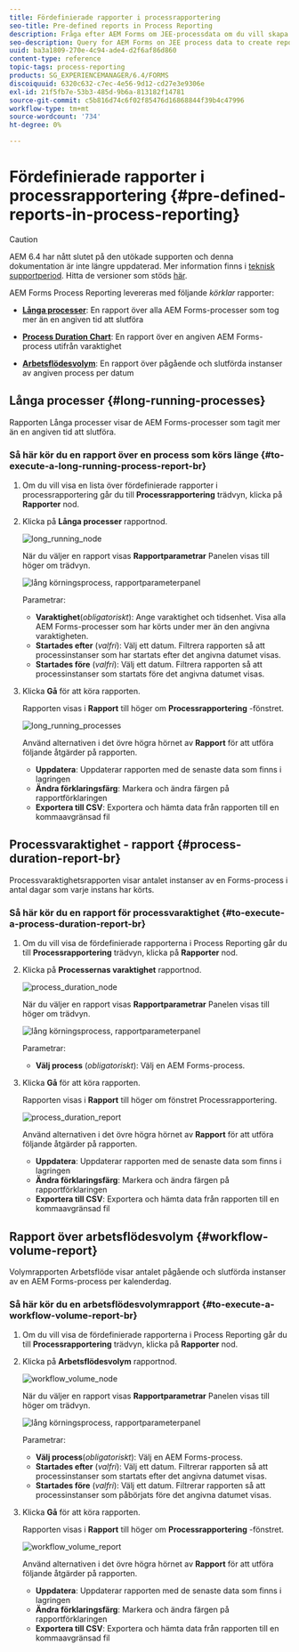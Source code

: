 ```yaml
---
title: Fördefinierade rapporter i processrapportering
seo-title: Pre-defined reports in Process Reporting
description: Fråga efter AEM Forms om JEE-processdata om du vill skapa rapporter om långvariga processer, processens varaktighet och arbetsflödets volym
seo-description: Query for AEM Forms on JEE process data to create reports on long running processes, Process duration, and Workflow volume
uuid: ba3a1809-270e-4c94-ade4-d2f6af86d860
content-type: reference
topic-tags: process-reporting
products: SG_EXPERIENCEMANAGER/6.4/FORMS
discoiquuid: 6320c632-c7ec-4e56-9d12-cd27e3e9306e
exl-id: 21f5fb7e-53b3-485d-9b6a-813182f14781
source-git-commit: c5b816d74c6f02f85476d16868844f39b4c47996
workflow-type: tm+mt
source-wordcount: '734'
ht-degree: 0%

---
```


# Fördefinierade rapporter i processrapportering {#pre-defined-reports-in-process-reporting}

>[!CAUTION]
>
>AEM 6.4 har nått slutet på den utökade supporten och denna dokumentation är inte längre uppdaterad. Mer information finns i [teknisk supportperiod](https://helpx.adobe.com/support/programs/eol-matrix.html). Hitta de versioner som stöds [här](https://experienceleague.adobe.com/docs/).

AEM Forms Process Reporting levereras med följande *körklar* rapporter:

* **[Långa processer](/help/forms/using/process-reporting/pre-defined-reports-in-process-reporting.md#p-long-running-processes-p)**: En rapport över alla AEM Forms-processer som tog mer än en angiven tid att slutföra

* **[Process Duration Chart](/help/forms/using/process-reporting/pre-defined-reports-in-process-reporting.md#p-process-duration-report-br-p)**: En rapport över en angiven AEM Forms-process utifrån varaktighet

* **[Arbetsflödesvolym](/help/forms/using/process-reporting/pre-defined-reports-in-process-reporting.md#p-workflow-volume-report-p)**: En rapport över pågående och slutförda instanser av angiven process per datum

## Långa processer {#long-running-processes}

Rapporten Långa processer visar de AEM Forms-processer som tagit mer än en angiven tid att slutföra.

### Så här kör du en rapport över en process som körs länge {#to-execute-a-long-running-process-report-br}

1. Om du vill visa en lista över fördefinierade rapporter i processrapportering går du till **Processrapportering** trädvyn, klicka på **Rapporter** nod.
1. Klicka på **Långa processer** rapportnod.

   ![long_running_node](assets/long_running_node.png)

   När du väljer en rapport visas **Rapportparametrar** Panelen visas till höger om trädvyn.

   ![lång körningsprocess, rapportparameterpanel](assets/report_parameters_panel.png)

   Parametrar:

   * **Varaktighet**(*obligatoriskt*): Ange varaktighet och tidsenhet. Visa alla AEM Forms-processer som har körts under mer än den angivna varaktigheten.
   * **Startades efter** (*valfri*): Välj ett datum. Filtrera rapporten så att processinstanser som har startats efter det angivna datumet visas.
   * **Startades före** (*valfri*): Välj ett datum. Filtrera rapporten så att processinstanser som startats före det angivna datumet visas.

1. Klicka **Gå** för att köra rapporten.

   Rapporten visas i **Rapport** till höger om **Processrapportering** -fönstret.

   ![long_running_processes](assets/long_running_processes.png)

   Använd alternativen i det övre högra hörnet av **Rapport** för att utföra följande åtgärder på rapporten.

   * **Uppdatera**: Uppdaterar rapporten med de senaste data som finns i lagringen
   * **Ändra förklaringsfärg**: Markera och ändra färgen på rapportförklaringen
   * **Exportera till CSV**: Exportera och hämta data från rapporten till en kommaavgränsad fil

## Processvaraktighet - rapport {#process-duration-report-br}

Processvaraktighetsrapporten visar antalet instanser av en Forms-process i antal dagar som varje instans har körts.

### Så här kör du en rapport för processvaraktighet {#to-execute-a-process-duration-report-br}

1. Om du vill visa de fördefinierade rapporterna i Process Reporting går du till **Processrapportering** trädvyn, klicka på **Rapporter** nod.
1. Klicka på **Processernas varaktighet** rapportnod.

   ![process_duration_node](assets/process_duration_node.png)

   När du väljer en rapport visas **Rapportparametrar** Panelen visas till höger om trädvyn.

   ![lång körningsprocess, rapportparameterpanel](assets/process_duration_params.png)

   Parametrar:

   * **Välj process** (*obligatoriskt*): Välj en AEM Forms-process.

1. Klicka **Gå** för att köra rapporten.

   Rapporten visas i **Rapport** till höger om fönstret Processrapportering.

   ![process_duration_report](assets/process_duration_report.png)

   Använd alternativen i det övre högra hörnet av **Rapport** för att utföra följande åtgärder på rapporten.

   * **Uppdatera**: Uppdaterar rapporten med de senaste data som finns i lagringen
   * **Ändra förklaringsfärg**: Markera och ändra färgen på rapportförklaringen
   * **Exportera till CSV**: Exportera och hämta data från rapporten till en kommaavgränsad fil

## Rapport över arbetsflödesvolym {#workflow-volume-report}

Volymrapporten Arbetsflöde visar antalet pågående och slutförda instanser av en AEM Forms-process per kalenderdag.

### Så här kör du en arbetsflödesvolymrapport {#to-execute-a-workflow-volume-report-br}

1. Om du vill visa de fördefinierade rapporterna i Process Reporting går du till **Processrapportering** trädvyn, klicka på **Rapporter** nod.
1. Klicka på **Arbetsflödesvolym** rapportnod.

   ![workflow_volume_node](assets/workflow_volume_node.png)

   När du väljer en rapport visas **Rapportparametrar** Panelen visas till höger om trädvyn.

   ![lång körningsprocess, rapportparameterpanel](assets/workflow_volume_params.png)

   Parametrar:

   * **Välj process**(*obligatoriskt*): Välj en AEM Forms-process.
   * **Startades efter** (*valfri*): Välj ett datum. Filtrerar rapporten så att processinstanser som startats efter det angivna datumet visas.
   * **Startades före** (*valfri*): Välj ett datum. Filtrerar rapporten så att processinstanser som påbörjats före det angivna datumet visas.

1. Klicka **Gå** för att köra rapporten.

   Rapporten visas i **Rapport** till höger om **Processrapportering** -fönstret.

   ![workflow_volume_report](assets/workflow_volume_report.png)

   Använd alternativen i det övre högra hörnet av **Rapport** för att utföra följande åtgärder på rapporten.

   * **Uppdatera**: Uppdaterar rapporten med de senaste data som finns i lagringen
   * **Ändra förklaringsfärg**: Markera och ändra färgen på rapportförklaringen
   * **Exportera till CSV**: Exportera och hämta data från rapporten till en kommaavgränsad fil
